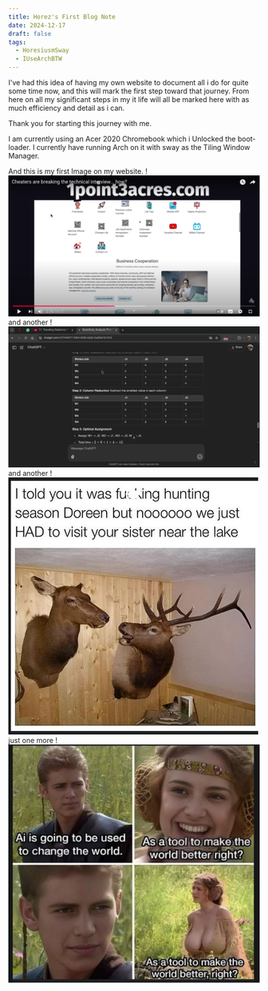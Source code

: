 ```yaml
---
title: Horez's First Blog Note
date: 2024-12-17
draft: false
tags:
  - HoresiusmSway
  - IUseArchBTW
---
```


I've had this idea of having my own website to document all i do for quite some time now, and this will mark the first step toward that journey. From here on all my significant steps in my it life will all be marked here with as much efficiency and detail as i can.

Thank you for starting this journey with me.

I am currently using an Acer 2020 Chromebook which i Unlocked the boot-loader. I currently have running Arch on it with sway as the Tiling Window Manager.

And this is my first Image on my website.
!![Description](/images/screenshot_2024-11-26-212651.png)
and another
!![Description](/images/screenshot_2024-11-25-172546.png)
and another
!![Description](/images/Screenshot_2024-11-06_21-12-01.png)
just one more
!![Description](/images/Screenshot_2024-11-06_21-10-42.png)